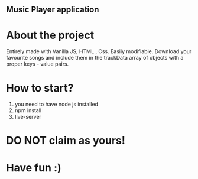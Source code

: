## Music Player application

# About the project
Entirely made with Vanilla JS, HTML , Css. Easily modifiable. Download your favourite songs and include them in the trackData array of objects with a proper keys - value pairs.

# How to start?
1. you need to have node js installed
2. npm install
3. live-server

# DO NOT claim as yours!

# Have fun :)
